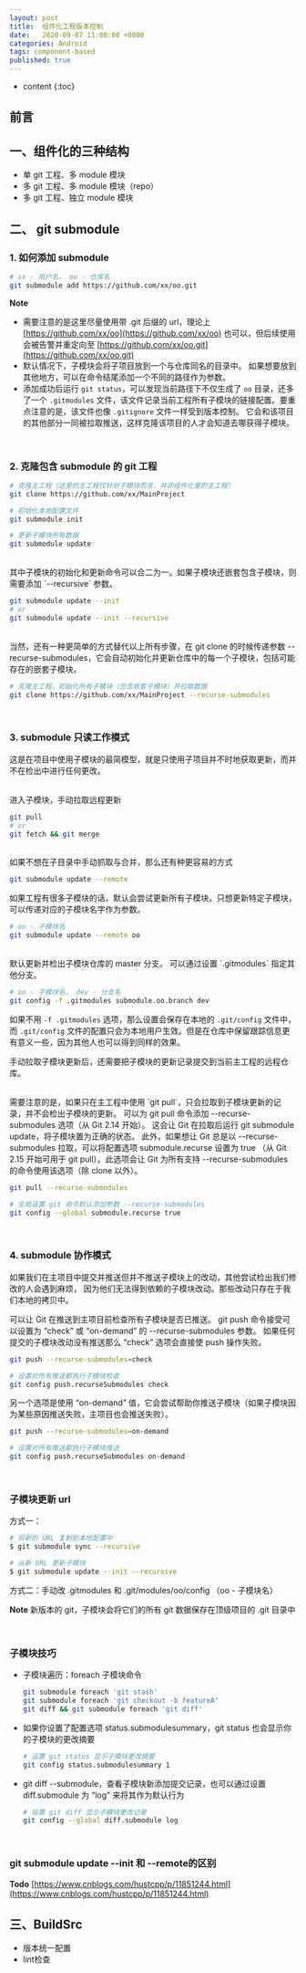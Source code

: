 ```yaml
---
layout: post
title:  组件化工程版本控制
date:   2020-09-07 11:00:00 +0800
categories: Android
tags: component-based
published: true
---
```


* content
{:toc}

## 前言

## 一、组件化的三种结构

* 单 git 工程、多 module 模块
* 多 git 工程、多 module 模块（repo）
* 多 git 工程、独立 module 模块

## 二、 git submodule

### 1. 如何添加 submodule

```bash
# xx - 用户名， oo - 仓库名
git submodule add https://github.com/xx/oo.git
```

**Note**

* 需要注意的是这里尽量使用带 .git 后缀的 url，理论上 [https://github.com/xx/oo](https://github.com/xx/oo) 也可以，但后续使用会被告警并重定向至 [https://github.com/xx/oo.git](https://github.com/xx/oo.git)
* 默认情况下，子模块会将子项目放到一个与仓库同名的目录中。 如果想要放到其他地方，可以在命令结尾添加一个不同的路径作为参数。
* 添加成功后运行 `git status`，可以发现当前路径下不仅生成了 `oo` 目录，还多了一个 `.gitmodules` 文件，该文件记录当前工程所有子模块的链接配置。要重点注意的是，该文件也像 `.gitignore` 文件一样受到版本控制。 它会和该项目的其他部分一同被拉取推送，这样克隆该项目的人才会知道去哪获得子模块。

</br>

### 2. 克隆包含 submodule 的 git 工程

```bash
# 克隆主工程（这里的主工程仅针对子模块而言，并非组件化里的主工程）
git clone https://github.com/xx/MainProject

# 初始化本地配置文件
git submodule init

# 更新子模块所有数据
git submodule update
```

</br>
其中子模块的初始化和更新命令可以合二为一。如果子模块还嵌套包含子模块，则需要添加 `--recursive` 参数。

```bash
git submodule update --init
# or
git submodule update --init --recursive
```

</br>
当然，还有一种更简单的方式替代以上所有步骤，在 git clone 的时候传递参数 --recurse-submodules，它会自动初始化并更新仓库中的每一个子模块，包括可能存在的嵌套子模块。

```bash
# 克隆主工程，初始化所有子模块（包含嵌套子模块）并拉取数据
git clone https://github.com/xx/MainProject --recurse-submodules
```

</br>

### 3. submodule 只读工作模式

这是在项目中使用子模块的最简模型，就是只使用子项目并不时地获取更新，而并不在检出中进行任何更改。

</br>
进入子模块，手动拉取远程更新

```bash
git pull
# or
git fetch && git merge
```

</br>
如果不想在子目录中手动抓取与合并，那么还有种更容易的方式

```bash
git submodule update --remote
```

如果工程有很多子模块的话，默认会尝试更新所有子模块。只想更新特定子模块，可以传递对应的子模块名字作为参数。

```bash
# oo - 子模块名
git submodule update --remote oo
```

</br>
默认更新并检出子模块仓库的 master 分支。 可以通过设置 `.gitmodules` 指定其他分支。

```bash
# oo - 子模块名， dev - 分支名
git config -f .gitmodules submodule.oo.branch dev
```

如果不用 `-f .gitmodules` 选项，那么设置会保存在本地的 `.git/config` 文件中，而 `.git/config` 文件的配置只会为本地用户生效。但是在仓库中保留跟踪信息更有意义一些，因为其他人也可以得到同样的效果。

手动拉取子模块更新后，还需要把子模块的更新记录提交到当前主工程的远程仓库。

</br>
需要注意的是，如果只在主工程中使用 `git pull`，只会拉取到子模块更新的记录，并不会检出子模块的更新。
可以为 git pull 命令添加 --recurse-submodules 选项（从 Git 2.14 开始）。 这会让 Git 在拉取后运行 git submodule update，将子模块置为正确的状态。 此外，如果想让 Git 总是以 --recurse-submodules 拉取，可以将配置选项 submodule.recurse 设置为 true （从 Git 2.15 开始可用于 git pull）。此选项会让 Git 为所有支持 --recurse-submodules 的命令使用该选项（除 clone 以外）。

```bash
git pull --recurse-submodules

# 全局设置 git 命令默认添加参数 --recurse-submodules
git config --global submodule.recurse true
```

</br>

### 4. submodule 协作模式

如果我们在主项目中提交并推送但并不推送子模块上的改动，其他尝试检出我们修改的人会遇到麻烦， 因为他们无法得到依赖的子模块改动。那些改动只存在于我们本地的拷贝中。

可以让 Git 在推送到主项目前检查所有子模块是否已推送。 git push 命令接受可以设置为 “check” 或 “on-demand” 的 --recurse-submodules 参数。 如果任何提交的子模块改动没有推送那么 “check” 选项会直接使 push 操作失败。

```bash
git push --recurse-submodules=check

# 设置对所有推送都执行子模块检查
git config push.recurseSubmodules check
```

另一个选项是使用 “on-demand” 值，它会尝试帮助你推送子模块（如果子模块因为某些原因推送失败，主项目也会推送失败）。

```bash
git push --recurse-submodules=on-demand

# 设置对所有推送都执行子模块推送
git config push.recurseSubmodules on-demand
```

</br>

### 子模块更新 url

方式一：

```bash
# 将新的 URL 复制到本地配置中
$ git submodule sync --recursive

# 从新 URL 更新子模块
$ git submodule update --init --recursive
```

方式二：手动改 .gitmodules 和 .git/modules/oo/config （oo - 子模块名）

**Note** 新版本的 git，子模块会将它们的所有 git 数据保存在顶级项目的 .git 目录中

</br>

### 子模块技巧

* 子模块遍历：foreach 子模块命令

    ```bash
    git submodule foreach 'git stash'
    git submodule foreach 'git checkout -b featureA'
    git diff && git submodule foreach 'git diff'
    ```

* 如果你设置了配置选项 status.submodulesummary，git status 也会显示你的子模块的更改摘要

    ```bash
    # 设置 git status 显示子模块更改摘要
    git config status.submodulesummary 1
    ```

* git diff --submodule，查看子模块新添加提交记录，也可以通过设置 diff.submodule 为 “log” 来将其作为默认行为

    ```bash
    # 设置 git diff 显示子模块更改记录
    git config --global diff.submodule log
    ```

</br>

### git submodule update --init 和 --remote的区别

**Todo** [https://www.cnblogs.com/hustcpp/p/11851244.html](https://www.cnblogs.com/hustcpp/p/11851244.html)

## 三、BuildSrc

* 版本统一配置
* lint检查

<!-- https://git-scm.com/book/zh/v2/Git-%E5%B7%A5%E5%85%B7-%E5%AD%90%E6%A8%A1%E5%9D%97 -->
<!-- https://juejin.im/post/6844903615346245646 -->
<!-- https://www.jrebel.com/blog/using-buildsrc-custom-logic-gradle-builds -->
